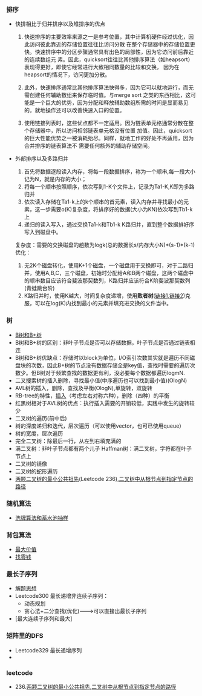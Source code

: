 ### 排序
* 快排相比于归并排序以及堆排序的优点

     1. 快速排序的主要效率来源之一是参考位置，其中计算机硬件经过优化，因此访问彼此靠近的存储位置往往比访问分散
     在整个存储器中的存储位置更快。快速排序中的分区步骤通常具有出色的局部性，因为它访问前后靠近的连续数组元
     素。因此，quicksort往往比其他排序算法（如heapsort）表现得更好，即使它经常进行大致相同数量的比较和交换，
     因为在heapsort的情况下，访问更加分散。

     2. 此外，快速排序通常比其他排序算法快得多，因为它可以就地运行，而无需创建任何辅助数组来保存临时值。与merge sort
     之类的东西相比，这可能是一个巨大的优势，因为分配和释放辅助数组所需的时间是显而易见的。就地操作还可以改善快速入口的位置。

     3. 使用链接列表时，这些优点都不一定适用。因为链表单元格通常分散在整个存储器中，所以访问相邻链表单元格没有位置
     加值。因此，quicksort的巨大性能优势之一被消耗殆尽。同样，就地工作的好处不再适用，因为合并排序的链表算法不
     需要任何额外的辅助存储空间。

* 外部排序以及多路归并

     1. 首先将数据逐段读入内存，将每一段数据排序，称为一个顺串,每一段大小记为N，就是内存的大小；
     2. 将每一个顺串按照顺序，依次写到1-K个文件上，记录为Ta1-K,K即为多路归并
     3. 依次读入存储在Ta1-k上的k个顺串的首元素，读入内存并寻找最小的元素，这一步需要o(K)复杂度，将排序好的数据(大小为KN)依次写到Tb1-k上
     4. 递归的读入写入，通过交换Ta1-k和Tb1-k K路归并，直到整个数据排好序写入到磁盘中。
      
     复杂度：需要的交换磁盘的趟数为logk(总的数据长s/内存大小N)\*(s-1)\*(k-1)
     优化：
     1. 无2K个磁盘转化，使用K+1个磁盘，一个磁盘用于交换即可，对于二路归并，使用A,B,C，三个磁盘，初始时分配给A和B两个磁盘，这两个磁盘中的顺串数目应该符合斐波那契数列，K路归并应该符合K阶斐波那契数列(青蛙跳台阶)
     2. K路归并时，使用K越大，时间复杂度递增，使用**败者树**([链接1](https://blog.csdn.net/u010367506/article/details/23565421),[链接2](https://www.cnblogs.com/johnsblog/p/3943352.html))克服，可以在log(K)内找到最小的元素并填充进交换的文件当中。

### 树
* [B树和B+树](https://blog.csdn.net/v_JULY_v/article/details/6530142)
 * B树和B+树的区别：非叶子节点是否可以存储数据，叶子节点是否通过链表相连
 * B树和B+树优缺点：存储时以block为单位，I/O索引次数其实就是遍历不同磁盘块的次数，因此B+树的节点没有数据存储全是key值，查找时需要的遍历次数少。但B树对于频繁查找的数据更有利，没必要每个数据都遍历logmN.
* 二叉搜索树的插入删除，寻找最小值(中序遍历也可以找到最小值)(OlogN)
* AVL树的插入，删除，查找及平衡(OlogN),单旋转，双旋转
* RB-tree的特性，[插入]()（考虑左右对称六种），删除（四种）的平衡
 * 红黑树相对于AVL树的优点：执行插入需要的开销较低，实践中发生的旋转较少
* 二叉树的遍历(前中后)
* 树的深度递归和迭代，层次遍历（可以使用vector，也可已使用queue）
* 树的宽度，层次遍历
* 完全二叉树：除最后一行，从左到右填充满的
* 满二叉树：非叶子节点都有两个儿子  Haffman树：满二叉树，字符都在叶子节点上
* 二叉树的镜像
* 二叉树的蛇形遍历
* [两颗二叉树的最小公共祖先](https://www.cnblogs.com/neuzk/p/9487301.html)(Leetcode 236),[二叉树中从根节点到指定节点的路径](https://www.cnblogs.com/neuzk/p/9486730.html)


### 随机算法
* [洗牌算法和蓄水池抽样](https://blog.csdn.net/qq_26399665/article/details/79831490)
### 背包算法
* [最大价值](https://blog.csdn.net/yoer77/article/details/70943462)
* [找零钱](https://github.com/PJdacainiao/Interview-Summary/blob/master/Summary/%E7%AE%97%E6%B3%95%E7%B4%A2%E5%BC%95.md#%E7%A1%AC%E5%B8%81%E6%89%BE%E9%9B%B6)
### 最长子序列
* [解题思想](https://github.com/PJdacainiao/Interview-Summary/blob/master/Summary/%E7%AE%97%E6%B3%95%E7%B4%A2%E5%BC%95.md#%E6%9C%80%E9%95%BF%E5%AD%90%E5%BA%8F%E5%88%97)
* Leetcode300 最长递增非连续子序列：
  * 动态规划
  * 贪心法+二分查找(优化)--->可以直接出最长子序列
* [最大连续子序列和最大]
### 矩阵里的DFS
* Leetcode329 最长递增序列
* 
### leetcode
* 236.[两颗二叉树的最小公共祖先](https://www.cnblogs.com/neuzk/p/9487301.html),[二叉树中从根节点到指定节点的路径](https://www.cnblogs.com/neuzk/p/9486730.html)
      

